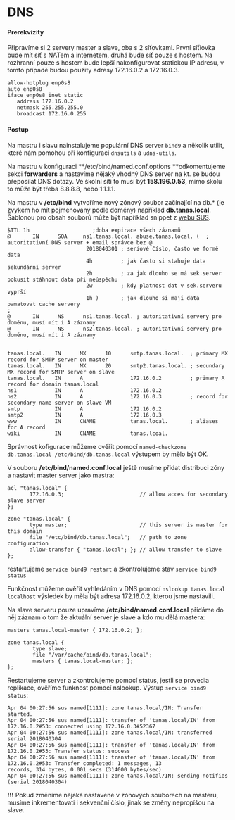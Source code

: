 # DNS

#### Prerekvizity

Připravíme si 2 servery master a slave, oba s 2 síťovkami. První síťiovka bude mít síť s NATem a internetem, druhá bude síť pouze s hostem. Na rozhranní pouze s hostem bude lepší nakonfigurovat statickou IP adresu, v tomto případě budou použity adresy 172.16.0.2 a 172.16.0.3.

```
allow-hotplug enp0s8
auto enp0s8
iface enp0s8 inet static
   address 172.16.0.2
   netmask 255.255.255.0
   broadcast 172.16.0.255
```

#### Postup

Na mastru i slavu nainstalujeme populární DNS server `bind9` a několik utilit, které nám pomohou při konfiguraci `dnsutils` a `udns-utils`.

Na mastru v konfiguraci **/etc/bind/named.conf.options **odkomentujeme sekci **forwarders** a nastavíme nějaký vhodný DNS server na kt. se budou přeposílat DNS dotazy. Ve školní síti to musí být **158.196.0.53**, mimo školu to může být třeba 8.8.8.8, nebo 1.1.1.1.

Na mastru v **/etc/bind** vytvoříme nový zónový soubor začínající na db.\* \(je zvykem ho mít pojmenovaný podle domény\) například **db.tanas.local**. Šablonou pro obsah souborů může být například snippet z [webu SUS](http://seidl.cs.vsb.cz/wiki/index.php/SUS#.C5.A0est.C3.A1_p.C5.99edn.C3.A1.C5.A1ka).

```
$TTL 1h                    ;doba expirace všech záznamů
@       IN      SOA     ns1.tanas.local. abuse.tanas.local. (  ; autoritativní DNS server + email správce bez @
                         2018040301 ; seriové číslo, často ve formě data
                         4h         ; jak často si stahuje data sekundární server
                         2h         ; za jak dlouho se má sek.server pokusit stáhnout data při neúspěchu
                         2w         ; kdy platnost dat v sek.serveru vyprší
                         1h )       ; jak dlouho si mají data pamatovat cache servery
;
@       IN      NS      ns1.tanas.local. ; autoritativní servery pro doménu, musí mít i A záznamy
@       IN      NS      ns2.tanas.local. ; autoritativní servery pro doménu, musí mít i A záznamy


tanas.local.   IN      MX      10      smtp.tanas.local.  ; primary MX record for SMTP server on master
tanas.local.   IN      MX      20      smtp2.tanas.local. ; secundary MX record for SMTP server on slave
tanas.local.   IN      A               172.16.0.2         ; primary A record for domain tanas.local
ns1            IN      A               172.16.0.2
ns2            IN      A               172.16.0.3         ; record for secondary name server on slave VM
smtp           IN      A               172.16.0.2
smtp2          IN      A               172.16.0.3
www            IN      CNAME           tanas.local.       ; aliases for A record
wiki           IN      CNAME           tanas.lcoal.
```

Správnost kofigurace můžeme ověřit pomocí `named-checkzone db.tanas.local /etc/bind/db.tanas.local` výstupem by mělo být OK.

V souboru **/etc/bind/named.conf.local** ještě musíme přidat distribuci zóny a nastavit master server jako mastra:

```
acl "tanas.local" {
       172.16.0.3;                        // allow acces for secondary slave server
};

zone "tanas.local" {
       type master;                       // this server is master for this domain
       file "/etc/bind/db.tanas.local";   // path to zone configuration
       allow-transfer { "tanas.local"; }; // allow transfer to slave
};
```

restartujeme `service bind9 restart` a zkontrolujeme stav `service bind9 status`

Funkčnost můžeme ověřit vyhledáním v DNS pomocí `nslookup tanas.local localhost` výsledek by měla být adresa 172.16.0.2, kterou jsme nastavili.

Na slave serveru pouze upravíme **/etc/bind/named.conf.local** přidáme do něj záznam o tom že aktuální server je slave a kdo mu dělá mastera:

```
masters tanas.local-master { 172.16.0.2; };

zone tanas.local {
        type slave;
        file "/var/cache/bind/db.tanas.local";
        masters { tanas.local-master; };
};
```

Restartujeme server a zkontrolujeme pomocí status, jestli se provedla replikace, ověříme funknost pomocí nslookup. Výstup `service bind9 status`:

```
Apr 04 00:27:56 sus named[1111]: zone tanas.local/IN: Transfer started.
Apr 04 00:27:56 sus named[1111]: transfer of 'tanas.local/IN' from 172.16.0.2#53: connected using 172.16.0.3#52367
Apr 04 00:27:56 sus named[1111]: zone tanas.local/IN: transferred serial 2018040304
Apr 04 00:27:56 sus named[1111]: transfer of 'tanas.local/IN' from 172.16.0.2#53: Transfer status: success
Apr 04 00:27:56 sus named[1111]: transfer of 'tanas.local/IN' from 172.16.0.2#53: Transfer completed: 1 messages, 13
records, 314 bytes, 0.001 secs (314000 bytes/sec)
Apr 04 00:27:56 sus named[1111]: zone tanas.local/IN: sending notifies (serial 2018040304)
```

**!!!** Pokud změníme nějaká nastavené v zónových souborech na masteru, musíme inkrementovati i sekvenční číslo, jinak se změny nepropíšou na slave.





